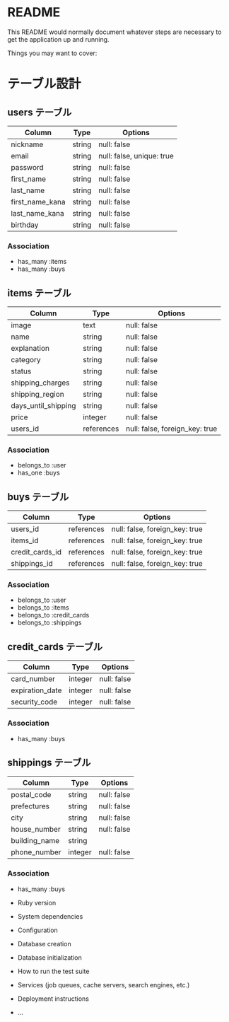 # README

This README would normally document whatever steps are necessary to get the
application up and running.

Things you may want to cover:

# テーブル設計

## users テーブル

| Column          | Type   | Options                   |
| --------------- | ------ | ------------------------- |
| nickname        | string | null: false               |
| email           | string | null: false, unique: true |
| password        | string | null: false               |
| first_name      | string | null: false               |
| last_name       | string | null: false               |
| first_name_kana | string | null: false               |
| last_name_kana  | string | null: false               |
| birthday        | string | null: false               |

### Association

- has_many :items
- has_many :buys

## items テーブル

| Column              | Type       | Options                        |
| ------------------- | ---------- | ------------------------------ |
| image               | text       | null: false                    |
| name                | string     | null: false                    |
| explanation         | string     | null: false                    |
| category            | string     | null: false                    |
| status              | string     | null: false                    |
| shipping_charges    | string     | null: false                    |
| shipping_region     | string     | null: false                    |
| days_until_shipping | string     | null: false                    |
| price               | integer    | null: false                    |
| users_id            | references | null: false, foreign_key: true |

### Association

- belongs_to :user
- has_one :buys

## buys テーブル

| Column          | Type       | Options                        |
| --------------- | ---------- | ------------------------------ |
| users_id        | references | null: false, foreign_key: true |
| items_id        | references | null: false, foreign_key: true |
| credit_cards_id | references | null: false, foreign_key: true |
| shippings_id    | references | null: false, foreign_key: true |

### Association

- belongs_to :user
- belongs_to :items
- belongs_to :credit_cards
- belongs_to :shippings

## credit_cards テーブル

| Column          | Type    | Options     |
| --------------- | ------- | ------------|
| card_number     | integer | null: false |
| expiration_date | integer | null: false |
| security_code   | integer | null: false |

### Association

- has_many :buys

## shippings テーブル

| Column        | Type    | Options     |
| ------------- | ------- | ------------|
| postal_code   | string  | null: false |
| prefectures   | string  | null: false |
| city          | string  | null: false |
| house_number  | string  | null: false |
| building_name | string  |             |
| phone_number  | integer | null: false |

### Association

- has_many :buys



* Ruby version

* System dependencies

* Configuration

* Database creation

* Database initialization

* How to run the test suite

* Services (job queues, cache servers, search engines, etc.)

* Deployment instructions

* ...
